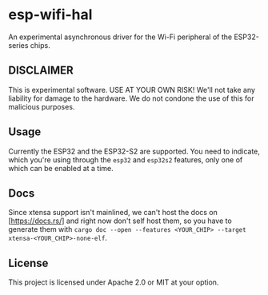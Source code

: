 # esp-wifi-hal
An experimental asynchronous driver for the Wi-Fi peripheral of the ESP32-series chips.
## DISCLAIMER
This is experimental software. USE AT YOUR OWN RISK! We'll not take any liability for damage to the hardware. We do not condone the use of this for malicious purposes.
## Usage
Currently the ESP32 and the ESP32-S2 are supported. You need to indicate, which you're using through the `esp32` and `esp32s2` features, only one of which can be enabled at a time.
## Docs
Since xtensa support isn't mainlined, we can't host the docs on [https://docs.rs/] and right now don't self host them, so you have to generate them with `cargo doc --open --features <YOUR_CHIP> --target xtensa-<YOUR_CHIP>-none-elf`.
## License
This project is licensed under Apache 2.0 or MIT at your option.

